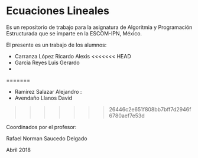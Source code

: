 # Ecuaciones Lineales

Es un repositorio de trabajo para la asignatura de 
Algoritmia y Programación Estructurada 
que se imparte en la ESCOM-IPN, México.

El presente es un trabajo de los alumnos:

* Carranza López Ricardo Alexis
<<<<<<< HEAD
* Garcia Reyes Luis Gerardo 
*
=======
* Ramírez Salazar Alejandro : 
* Avendaño Llanos David
>>>>>>> 26446c2e651f808bb7bff7d2946f6780aef7e53d

Coordinados por el profesor:

Rafael Norman Saucedo Delgado

Abril 2018
